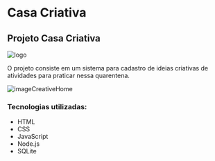 # Casa Criativa

## Projeto Casa Criativa

![logo](https://user-images.githubusercontent.com/48728541/79250200-b824e600-7e54-11ea-9d7f-98374e82295e.png)

O projeto consiste em um sistema para cadastro de ideias criativas de atividades para praticar nessa quarentena.

![imageCreativeHome](https://user-images.githubusercontent.com/48728541/79250772-92e4a780-7e55-11ea-9bf0-b24a861ac74e.png)

### Tecnologias utilizadas:

- HTML
- CSS
- JavaScript
- Node.js
- SQLite
